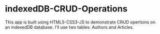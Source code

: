 # indexedDB-CRUD-Operations
This app is built using HTML5-CSS3-JS to demonstrate CRUD opertions on an indexedDB database. I'll use two tables: Authors and Articles.
